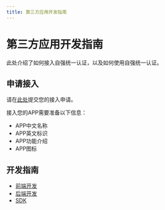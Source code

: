 ```yaml
---
title: 第三方应用开发指南
---
```


# 第三方应用开发指南

此处介绍了如何接入自强统一认证，以及如何使用自强统一认证。

## 申请接入

请在[此处](https://github.com/ZiqiangStudio/zq_auth_doc/issues/new?assignees=&labels=apply&projects=ZiqiangStudio%2F4&template=access-request.yml&title=%5BApply%5D+)提交您的接入申请。

接入您的APP需要准备以下信息：

- APP中文名称
- APP英文标识
- APP功能介绍
- APP图标

## 开发指南

- [前端开发](./frontend)
- [后端开发](./backend)
- [SDK](/sdk/)
